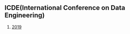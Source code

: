 ## ICDE(International Conference on Data Engineering)
1. [2019](https://conferences.computer.org/icde/2019/#!/toc/0)
